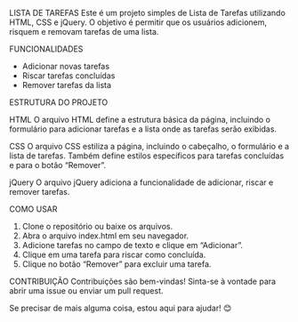 LISTA DE TAREFAS
Este é um projeto simples de Lista de Tarefas utilizando HTML, CSS e jQuery. O objetivo é permitir que os usuários adicionem, risquem e removam tarefas de uma lista.

FUNCIONALIDADES
- Adicionar novas tarefas
- Riscar tarefas concluídas
- Remover tarefas da lista

ESTRUTURA DO PROJETO

HTML
O arquivo HTML define a estrutura básica da página, incluindo o formulário para adicionar tarefas e a lista onde as tarefas serão exibidas.

CSS
O arquivo CSS estiliza a página, incluindo o cabeçalho, o formulário e a lista de tarefas. Também define estilos específicos para tarefas concluídas e para o botão “Remover”.

jQuery
O arquivo jQuery adiciona a funcionalidade de adicionar, riscar e remover tarefas.

COMO USAR
1. Clone o repositório ou baixe os arquivos.
2. Abra o arquivo index.html em seu navegador.
3. Adicione tarefas no campo de texto e clique em “Adicionar”.
4. Clique em uma tarefa para riscar como concluída.
5. Clique no botão “Remover” para excluir uma tarefa.
   
CONTRIBUIÇÃO
Contribuições são bem-vindas! Sinta-se à vontade para abrir uma issue ou enviar um pull request.

Se precisar de mais alguma coisa, estou aqui para ajudar! 😊
